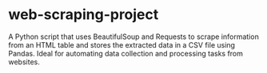 # web-scraping-project
A Python script that uses BeautifulSoup and Requests to scrape information from an HTML table and stores the extracted data in a CSV file using Pandas. Ideal for automating data collection and processing tasks from websites.
